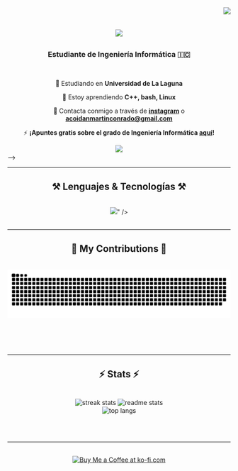 <img align="right" src="https://visitor-badge.laobi.icu/badge?page_id=acoidaan.acoidaan" />

<h1 align="center">
    <img src="https://readme-typing-svg.herokuapp.com/?font=Righteous&size=35&center=true&vCenter=true&width=500&height=70&duration=4000&lines=acoidaan+%F0%9F%91%8B;+backend%20wannabe;" />
</h1>

<h3 align="center">Estudiante de Ingeniería Informática 🇮🇨</h3>

<br/>

<div align="center">
 
 🔭 Estudiando en **Universidad de La Laguna**
 
 🌱 Estoy aprendiendo **C++, bash, Linux**

💬 Contacta conmigo a través de **[instagram](https://instagram.com/acoidaan)** o **acoidanmartinconrado@gmail.com**

⚡ **¡Apuntes gratis sobre el grado de Ingeniería Informática [aquí](https://wuolah.com/ull-escuela-superior-ingenieria-tecnologia-2/grado-ingenieria-informatica?referral=acoiaan4)!**

 </div>
 
<div align="center"> 
  <a href="mailto:acoidanmartinconrado@gmail.com">
    <img src="https://img.shields.io/badge/Gmail-333333?style=for-the-badge&logo=gmail&logoColor=red" />
  </a>
  <!-- <a href="https://linkedin.com/in/USERNAME_ID" target="_blank">
    <img src="https://img.shields.io/badge/LinkedIn-0077B5?style=for-the-badge&logo=linkedin&logoColor=white" target="_blank" />
  </a>
  <a href="https://USERNAME_ID.github.io" target="_blank">
     <img src="https://img.shields.io/badge/Portfolio-FF5722?style=for-the-badge&logo=todoist&logoColor=white" target="_blank" /> <!-- sqlite, safari, google-chrome are other good icon options -->
  </a>
</div> -->

 <hr/>
 
<h2 align="center">⚒️ Lenguajes & Tecnologías ⚒️</h2>
<br/>
<div align="center">
    <img src="https://skillicons.dev/icons?i=vscode,github, bash" />" /><br>
</div>

<br/>
<hr/>

<div align="center">
  <h2>🐍 My Contributions 🐍</h2>
  <br>
  <img alt="snake eating my contributions" src="https://raw.githubusercontent.com/salesp07/salesp07/output/github-contribution-grid-snake.svg" />
  
  <br/><br/><br/>
</div>

<hr/>

<h2 align="center">⚡ Stats ⚡</h2>
<br>
<div align=center>
  <img width=390 src="https://github-readme-streak-stats-salesp07.vercel.app/?user=salesp07&count_private=true&theme=react&border_radius=10" alt="streak stats"/>
  <img width=390 src="https://github-readme-stats-salesp07.vercel.app/api?username=salesp07&count_private=true&show_icons=true&theme=react&rank_icon=github&border_radius=10" alt="readme stats" />
  <br/>
  <img width=325 align="center" src="https://github-readme-stats-salesp07.vercel.app/api/top-langs/?username=salesp07&hide=HTML&langs_count=8&layout=compact&theme=react&border_radius=10&size_weight=0.5&count_weight=0.5&exclude_repo=github-readme-stats" alt="top langs" />
</div>

<br/><br/>

<hr/>

<br/>

<div align="center">
<a href='https://ko-fi.com/V7V4RAK9C' target='_blank'><img height='64' style='border:0px;height:64px;' src='https://storage.ko-fi.com/cdn/kofi1.png?v=3' border='0' alt='Buy Me a Coffee at ko-fi.com' /></a>
</div>

<br/>
